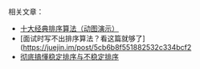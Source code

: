 相关文章：

- [十大经典排序算法（动图演示）](https://www.cnblogs.com/onepixel/articles/7674659.html)
- [面试时写不出排序算法？看这篇就够了](https://juejin.im/post/5cb6b8f551882532c334bcf2
- [彻底搞懂稳定排序与不稳定排序](https://baijiahao.baidu.com/s?id=1602011058247698952&wfr=spider&for=pc)